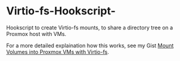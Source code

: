 # Virtio-fs-Hookscript-

Hookscript to create Virtio-fs mounts, to share a directory tree on a Proxmox host with VMs.

For a more detailed explaination how this works, see my Gist [Mount Volumes into Proxmox VMs with Virtio-fs](https://gist.github.com/Drallas/7e4a6f6f36610eeb0bbb5d011c8ca0be#file-set-hook-script-sh).
